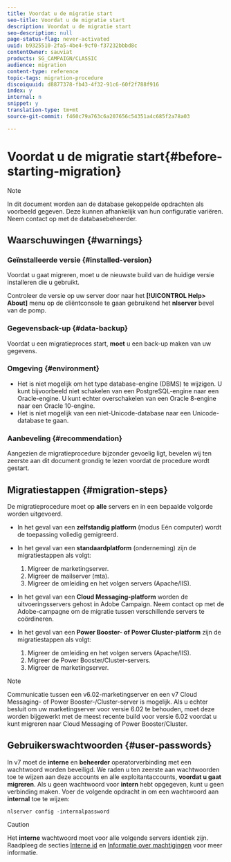 ```yaml
---
title: Voordat u de migratie start
seo-title: Voordat u de migratie start
description: Voordat u de migratie start
seo-description: null
page-status-flag: never-activated
uuid: b9325510-2fa5-4be4-9cf0-f37232bbbd8c
contentOwner: sauviat
products: SG_CAMPAIGN/CLASSIC
audience: migration
content-type: reference
topic-tags: migration-procedure
discoiquuid: d8877378-fb43-4f32-91c6-60f2f788f916
index: y
internal: n
snippet: y
translation-type: tm+mt
source-git-commit: f460c79a763c6a207656c54351a4c685f2a78a03

---
```



# Voordat u de migratie start{#before-starting-migration}

>[!NOTE]
>
>In dit document worden aan de database gekoppelde opdrachten als voorbeeld gegeven. Deze kunnen afhankelijk van hun configuratie variëren. Neem contact op met de databasebeheerder.

## Waarschuwingen {#warnings}

### Geïnstalleerde versie {#installed-version}

Voordat u gaat migreren, moet u de nieuwste build van de huidige versie installeren die u gebruikt.

Controleer de versie op uw server door naar het **[!UICONTROL Help> About]** menu op de cliëntconsole te gaan gebruikend het **nlserver** bevel van de pomp.

### Gegevensback-up {#data-backup}

Voordat u een migratieproces start, **moet** u een back-up maken van uw gegevens.

### Omgeving {#environment}

* Het is niet mogelijk om het type database-engine (DBMS) te wijzigen. U kunt bijvoorbeeld niet schakelen van een PostgreSQL-engine naar een Oracle-engine. U kunt echter overschakelen van een Oracle 8-engine naar een Oracle 10-engine.
* Het is niet mogelijk van een niet-Unicode-database naar een Unicode-database te gaan.

### Aanbeveling {#recommendation}

Aangezien de migratieprocedure bijzonder gevoelig ligt, bevelen wij ten zeerste aan dit document grondig te lezen voordat de procedure wordt gestart.

## Migratiestappen {#migration-steps}

De migratieprocedure moet op **alle** servers en in een bepaalde volgorde worden uitgevoerd.

* In het geval van een **zelfstandig platform** (modus Eén computer) wordt de toepassing volledig gemigreerd.
* In het geval van een **standaardplatform** (onderneming) zijn de migratiestappen als volgt:

   1. Migreer de marketingserver.
   1. Migreer de mailserver (mta).
   1. Migreer de omleiding en het volgen servers (Apache/IIS).

* In het geval van een **Cloud Messaging-platform** worden de uitvoeringsservers gehost in Adobe Campaign. Neem contact op met de Adobe-campagne om de migratie tussen verschillende servers te coördineren.
* In het geval van een **Power Booster- of Power Cluster-platform** zijn de migratiestappen als volgt:

   1. Migreer de omleiding en het volgen servers (Apache/IIS).
   1. Migreer de Power Booster/Cluster-servers.
   1. Migreer de marketingserver.

>[!NOTE]
>
>Communicatie tussen een v6.02-marketingserver en een v7 Cloud Messaging- of Power Booster-/Cluster-server is mogelijk. Als u echter besluit om uw marketingserver voor versie 6.02 te behouden, moet deze worden bijgewerkt met de meest recente build voor versie 6.02 voordat u kunt migreren naar Cloud Messaging of Power Booster/Cluster.

## Gebruikerswachtwoorden {#user-passwords}

In v7 moet de **interne** en **beheerder** operatorverbinding met een wachtwoord worden beveiligd. We raden u ten zeerste aan wachtwoorden toe te wijzen aan deze accounts en alle exploitantaccounts, **voordat u gaat migreren**. Als u geen wachtwoord voor **intern** hebt opgegeven, kunt u geen verbinding maken. Voer de volgende opdracht in om een wachtwoord aan **internal** toe te wijzen:

```
nlserver config -internalpassword
```

>[!CAUTION]
>
>Het **interne** wachtwoord moet voor alle volgende servers identiek zijn. Raadpleeg de secties [Interne id](../../installation/using/campaign-server-configuration.md#internal-identifier) en [Informatie over machtigingen](../../platform/using/access-management.md#about-permissions) voor meer informatie.


